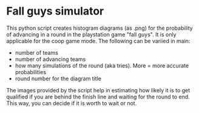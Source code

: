 # Fall guys simulator
This python script creates histogram diagrams (as .png) for the probability of advancing in a round in the playstation game "fall guys". It is only applicable for the coop game mode.
The following can be variied in main:
- number of teams
- number of advancing teams
- how many simulations of the round (aka tries). More = more accurate probabilities
- round number for the diagram title

The images provided by the script help in estimating how likely it is to get qualified if you are behind the finish line and waiting for the round to end. This way, you can decide if it is worth to wait or not.

